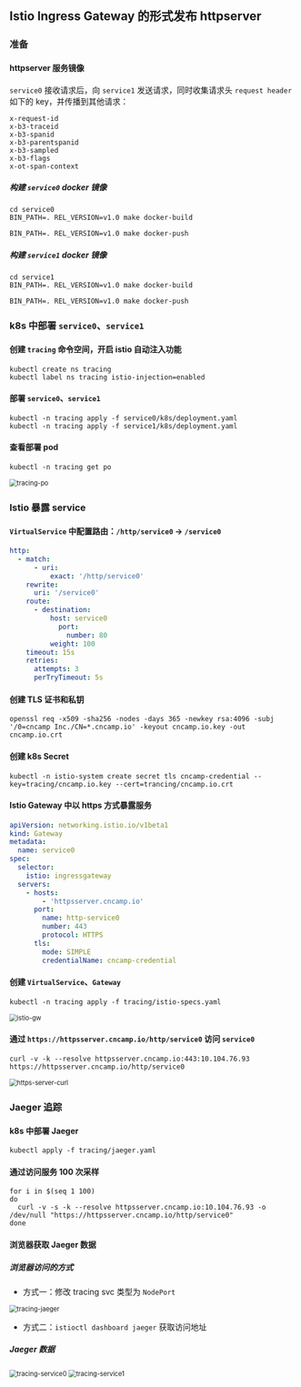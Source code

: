 Istio Ingress Gateway 的形式发布 httpserver
---

### 准备

#### httpserver 服务镜像

`service0` 接收请求后，向 `service1` 发送请求，同时收集请求头 `request header` 如下的 key，并传播到其他请求：

```wiki
x-request-id
x-b3-traceid
x-b3-spanid
x-b3-parentspanid
x-b3-sampled
x-b3-flags
x-ot-span-context
```

##### 构建 `service0` docker 镜像

```shell
cd service0
BIN_PATH=. REL_VERSION=v1.0 make docker-build

BIN_PATH=. REL_VERSION=v1.0 make docker-push
```

##### 构建 `service1` docker 镜像

```shell
cd service1
BIN_PATH=. REL_VERSION=v1.0 make docker-build

BIN_PATH=. REL_VERSION=v1.0 make docker-push
```

### k8s 中部署 `service0`、`service1`

#### 创建 `tracing` 命令空间，开启 istio 自动注入功能

```shell
kubectl create ns tracing
kubectl label ns tracing istio-injection=enabled
```

#### 部署 `service0`、`service1`

```shell
kubectl -n tracing apply -f service0/k8s/deployment.yaml
kubectl -n tracing apply -f service1/k8s/deployment.yaml
```

#### 查看部署 pod

```shell
kubectl -n tracing get po
```

<img src="https://tva1.sinaimg.cn/large/e6c9d24egy1h0omx3njzaj20iy02tgm3.jpg" alt="tracing-po" style="zoom:80%;" />

### Istio 暴露 service

#### `VirtualService` 中配置路由：`/http/service0` -> `/service0`

```yaml
http:
  - match:
      - uri:
          exact: '/http/service0'
    rewrite:
      uri: '/service0'
    route:
      - destination:
          host: service0
            port:
              number: 80
          weight: 100
    timeout: 15s
    retries:
      attempts: 3
      perTryTimeout: 5s
```

#### 创建 TLS 证书和私钥

```shell
openssl req -x509 -sha256 -nodes -days 365 -newkey rsa:4096 -subj '/0=cncamp Inc./CN=*.cncamp.io' -keyout cncamp.io.key -out cncamp.io.crt
```

#### 创建 k8s Secret

```shell
kubectl -n istio-system create secret tls cncamp-credential --key=tracing/cncamp.io.key --cert=trancing/cncamp.io.crt
```

#### Istio Gateway 中以 https 方式暴露服务

```yaml
apiVersion: networking.istio.io/v1beta1
kind: Gateway
metadata:
  name: service0
spec:
  selector:
    istio: ingressgateway
  servers:
    - hosts:
        - 'httpsserver.cncamp.io'
      port:
        name: http-service0
        number: 443
        protocol: HTTPS
      tls:
        mode: SIMPLE
        credentialName: cncamp-credential
```

#### 创建 `VirtualService`、`Gateway`

```shell
kubectl -n tracing apply -f tracing/istio-specs.yaml
```

<img src="https://tva1.sinaimg.cn/large/e6c9d24egy1h0omy1i8qij20u902bmxx.jpg" alt="istio-gw" style="zoom:80%;" />

#### 通过 `https://httpsserver.cncamp.io/http/service0` 访问 `service0`

```shell
curl -v -k --resolve httpsserver.cncamp.io:443:10.104.76.93 https://httpsserver.cncamp.io/http/service0
```

<img src="https://tva1.sinaimg.cn/large/e6c9d24egy1h0omymv8g1j20o90dy41h.jpg" alt="https-server-curl" style="zoom:80%;" />

### Jaeger 追踪

#### k8s 中部署 Jaeger

```shell
kubectl apply -f tracing/jaeger.yaml
```

#### 通过访问服务 100 次采样

```shell
for i in $(seq 1 100)
do
  curl -v -s -k --resolve httpsserver.cncamp.io:10.104.76.93 -o /dev/null "https://httpsserver.cncamp.io/http/service0"
done
```

#### 浏览器获取 Jaeger 数据

##### 浏览器访问的方式

- 方式一：修改 tracing svc 类型为 `NodePort`

<img src="https://tva1.sinaimg.cn/large/e6c9d24egy1h0oobefz3ej20uq04fdhs.jpg" alt="tracing-jaeger" style="zoom:80%;" />

- 方式二：`istioctl dashboard jaeger` 获取访问地址 

##### Jaeger 数据

<img src="https://tva1.sinaimg.cn/large/e6c9d24egy1h0omtqzcgej21gh0n0aer.jpg" alt="tracing-service0" style="zoom:80%;" />

<img src="https://tva1.sinaimg.cn/large/e6c9d24egy1h0omu3wdgaj21h808340w.jpg" alt="tracing-service1" style="zoom:80%;" />
